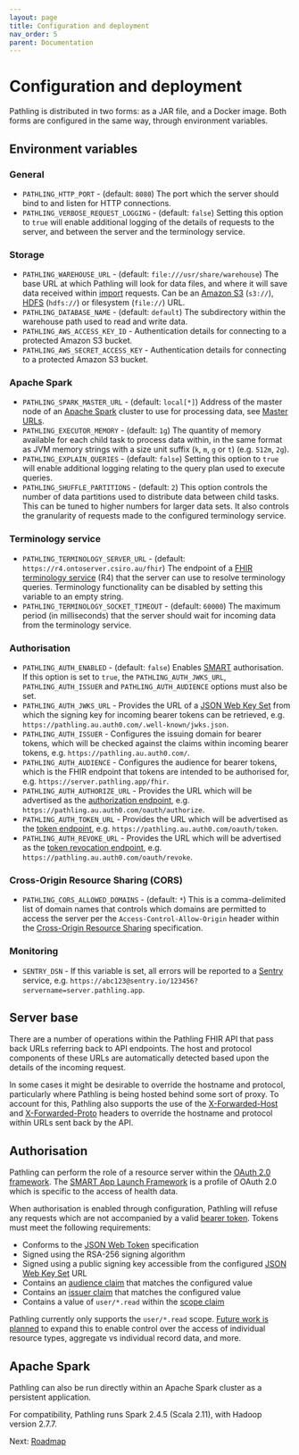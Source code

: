 ```yaml
---
layout: page
title: Configuration and deployment
nav_order: 5
parent: Documentation
---
```


# Configuration and deployment

Pathling is distributed in two forms: as a JAR file, and a Docker image. Both
forms are configured in the same way, through environment variables.

## Environment variables

### General

- `PATHLING_HTTP_PORT` - (default: `8080`) The port which the server should bind
  to and listen for HTTP connections.
- `PATHLING_VERBOSE_REQUEST_LOGGING` - (default: `false`) Setting this option to
  `true` will enable additional logging of the details of requests to the
  server, and between the server and the terminology service.

### Storage

- `PATHLING_WAREHOUSE_URL` - (default: `file:///usr/share/warehouse`) The base
  URL at which Pathling will look for data files, and where it will save data
  received within [import](./import.html) requests. Can be an
  [Amazon S3](https://aws.amazon.com/s3/) (`s3://`),
  [HDFS](https://hadoop.apache.org/docs/r1.2.1/hdfs_design.html) (`hdfs://`) or
  filesystem (`file://`) URL.
- `PATHLING_DATABASE_NAME` - (default: `default`) The subdirectory within the
  warehouse path used to read and write data.
- `PATHLING_AWS_ACCESS_KEY_ID` - Authentication details for connecting to a
  protected Amazon S3 bucket.
- `PATHLING_AWS_SECRET_ACCESS_KEY` - Authentication details for connecting to a
  protected Amazon S3 bucket.

### Apache Spark

- `PATHLING_SPARK_MASTER_URL` - (default: `local[*]`) Address of the master node
  of an [Apache Spark](https://spark.apache.org/) cluster to use for processing
  data, see
  [Master URLs](https://spark.apache.org/docs/latest/submitting-applications.html#master-urls).
- `PATHLING_EXECUTOR_MEMORY` - (default: `1g`) The quantity of memory available
  for each child task to process data within, in the same format as JVM memory
  strings with a size unit suffix (`k`, `m`, `g` or `t`) (e.g. `512m`, `2g`).
- `PATHLING_EXPLAIN_QUERIES` - (default: `false`) Setting this option to `true`
  will enable additional logging relating to the query plan used to execute
  queries.
- `PATHLING_SHUFFLE_PARTITIONS` - (default: `2`) This option controls the number
  of data partitions used to distribute data between child tasks. This can be
  tuned to higher numbers for larger data sets. It also controls the granularity
  of requests made to the configured terminology service.

### Terminology service

- `PATHLING_TERMINOLOGY_SERVER_URL` - (default:
  `https://r4.ontoserver.csiro.au/fhir`) The endpoint of a
  [FHIR terminology service](https://hl7.org/fhir/R4/terminology-service.html)
  (R4) that the server can use to resolve terminology queries. Terminology
  functionality can be disabled by setting this variable to an empty string.
- `PATHLING_TERMINOLOGY_SOCKET_TIMEOUT` - (default: `60000`) The maximum period
  (in milliseconds) that the server should wait for incoming data from the
  terminology service.

### Authorisation

- `PATHLING_AUTH_ENABLED` - (default: `false`) Enables
  [SMART](https://hl7.org/fhir/smart-app-launch/index.html) authorisation. If
  this option is set to `true`, the `PATHLING_AUTH_JWKS_URL`,
  `PATHLING_AUTH_ISSUER` and `PATHLING_AUTH_AUDIENCE` options must also be set.
- `PATHLING_AUTH_JWKS_URL` - Provides the URL of a
  [JSON Web Key Set](https://tools.ietf.org/html/rfc7517) from which the signing
  key for incoming bearer tokens can be retrieved, e.g.
  `https://pathling.au.auth0.com/.well-known/jwks.json`.
- `PATHLING_AUTH_ISSUER` - Configures the issuing domain for bearer tokens,
  which will be checked against the claims within incoming bearer tokens, e.g.
  `https://pathling.au.auth0.com/`.
- `PATHLING_AUTH_AUDIENCE` - Configures the audience for bearer tokens, which is
  the FHIR endpoint that tokens are intended to be authorised for, e.g.
  `https://server.pathling.app/fhir`.
- `PATHLING_AUTH_AUTHORIZE_URL` - Provides the URL which will be advertised as
  the [authorization endpoint](https://tools.ietf.org/html/rfc6749#section-3.1),
  e.g. `https://pathling.au.auth0.com/oauth/authorize`.
- `PATHLING_AUTH_TOKEN_URL` - Provides the URL which will be advertised as the
  [token endpoint](https://tools.ietf.org/html/rfc6749#section-3.2), e.g.
  `https://pathling.au.auth0.com/oauth/token`.
- `PATHLING_AUTH_REVOKE_URL` - Provides the URL which will be advertised as the
  [token revocation endpoint](https://tools.ietf.org/html/rfc7009), e.g.
  `https://pathling.au.auth0.com/oauth/revoke`.

### Cross-Origin Resource Sharing (CORS)

- `PATHLING_CORS_ALLOWED_DOMAINS` - (default: `*`) This is a comma-delimited
  list of domain names that controls which domains are permitted to access the
  server per the `Access-Control-Allow-Origin` header within the
  [Cross-Origin Resource Sharing](https://developer.mozilla.org/en-US/docs/Web/HTTP/CORS)
  specification.

### Monitoring

- `SENTRY_DSN` - If this variable is set, all errors will be reported to a
  [Sentry](https://sentry.io) service, e.g.
  `https://abc123@sentry.io/123456?servername=server.pathling.app`.

## Server base

There are a number of operations within the Pathling FHIR API that pass back
URLs referring back to API endpoints. The host and protocol components of these
URLs are automatically detected based upon the details of the incoming request.

In some cases it might be desirable to override the hostname and protocol,
particularly where Pathling is being hosted behind some sort of proxy. To
account for this, Pathling also supports the use of the
[X-Forwarded-Host](https://developer.mozilla.org/en-US/docs/Web/HTTP/Headers/X-Forwarded-Host)
and
[X-Forwarded-Proto](https://developer.mozilla.org/en-US/docs/Web/HTTP/Headers/X-Forwarded-Proto)
headers to override the hostname and protocol within URLs sent back by the API.

## Authorisation

Pathling can perform the role of a resource server within the
[OAuth 2.0 framework](https://tools.ietf.org/html/rfc6749). The
[SMART App Launch Framework](https://hl7.org/fhir/smart-app-launch/index.html)
is a profile of OAuth 2.0 which is specific to the access of health data.

When authorisation is enabled through configuration, Pathling will refuse any
requests which are not accompanied by a valid
[bearer token](https://tools.ietf.org/html/rfc6750). Tokens must meet the
following requirements:

- Conforms to the [JSON Web Token](https://tools.ietf.org/html/rfc7519)
  specification
- Signed using the RSA-256 signing algorithm
- Signed using a public signing key accessible from the configured
  [JSON Web Key Set](https://tools.ietf.org/html/rfc7517) URL
- Contains an
  [audience claim](https://tools.ietf.org/html/rfc7519#section-4.1.3) that
  matches the configured value
- Contains an [issuer claim](https://tools.ietf.org/html/rfc7519#section-4.1.1)
  that matches the configured value
- Contains a value of `user/*.read` within the
  [scope claim](https://hl7.org/fhir/smart-app-launch/scopes-and-launch-context/index.html)

Pathling currently only supports the `user/*.read` scope.
[Future work is planned](./roadmap.html#authorisation-enhancements) to expand
this to enable control over the access of individual resource types, aggregate
vs individual record data, and more.

## Apache Spark

Pathling can also be run directly within an Apache Spark cluster as a persistent
application.

For compatibility, Pathling runs Spark 2.4.5 (Scala 2.11), with Hadoop version
2.7.7.

Next: [Roadmap](./roadmap.html)

